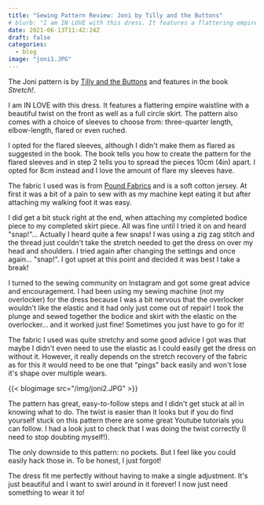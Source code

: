 ```yaml
---
title: "Sewing Pattern Review: Joni by Tilly and the Buttons"
# blurb: "I am IN LOVE with this dress. It features a flattering empire waistline"
date: 2021-06-13T11:42:24Z
draft: false
categories:
  - blog
image: "joni1.JPG"
---
```


The Joni pattern is by [Tilly and the Buttons](https://www.instagram.com/tillybuttons) and features in the book _Stretch!_.

<!-- {{< rating 3 >}} -->

I am IN LOVE with this dress. It features a flattering empire waistline with a beautiful twist on the front as well as a full circle skirt. The pattern also comes with a choice of sleeves to choose from: three-quarter length, elbow-length, flared or even ruched. 

I opted for the flared sleeves, although I didn't make them as flared as suggested in the book. The book tells you how to create the pattern for the flared sleeves and in step 2 tells you to spread the pieces 10cm (4in) apart. I opted for 8cm instead and I love the amount of flare my sleeves have.

The fabric I used was is from [Pound Fabrics](https://poundfabrics.co.uk/) and is a soft cotton jersey. At first it was a bit of a pain to sew with as my machine kept eating it but after attaching my walking foot it was easy.

I did get a bit stuck right at the end, when attaching my completed bodice piece to my completed skirt piece. All was fine until I tried it on and heard "snap!"... Actually I heard quite a few snaps! I was using a zig zag stitch and the thread just couldn't take the stretch needed to get the dress on over my head and shoulders. I tried again after changing the settings and once again... "snap!". I got upset at this point and decided it was best I take a break! 

I turned to the sewing community on Instagram and got some great advice and encouragement. I had been using my sewing machine (not my overlocker) for the dress because I was a bit nervous that the overlocker wouldn't like the elastic and it had only just come out of repair! I took the plunge and sewed together the bodice and skirt with the elastic on the overlocker... and it worked just fine! Sometimes you just have to go for it! 

The fabric I used was quite stretchy and some good advice I got was that maybe I didn't even need to use the elastic as I could easily get the dress on without it. However, it really depends on the stretch recovery of the fabric as for this it would need to be one that "pings" back easily and won't lose it's shape over multiple wears.



{{< blogimage src="/img/joni2.JPG" >}}



The pattern has great, easy-to-follow steps and I didn't get stuck at all in knowing what to do. The twist is easier than it looks but if you do find yourself stuck on this pattern there are some great Youtube tutorials you can follow. I had a look just to check that I was doing the twist correctly (I need to stop doubting myself!).

The only downside to this pattern: no pockets. But I feel like you could easily hack those in. To be honest, I just forgot!

The dress fit me perfectly without having to make a single adjustment. It's just beautiful and I want to swirl around in it forever! I now just need something to wear it to!




